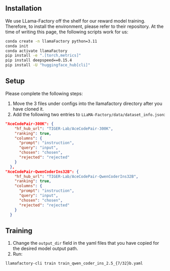 ## Installation

We use LLama-Factory off the shelf for our reward model training. Therefore, to install the environment, please refer to their repository. At the time of writing this page, the following scripts work for us:
```bash
conda create -n llamaFactory python=3.11
conda init
conda activate llamaFactory
pip install -e ".[torch,metrics]"
pip install deepspeed==0.15.4
pip install -U "huggingface_hub[cli]"
```

## Setup
Please complete the following steps:
1. Move the 3 files under configs into the llamafactory directory after you have cloned it.
2. Add the following two entries to `LLaMA-Factory/data/dataset_info.json`:
```json
"AceCodePair-300K": {
    "hf_hub_url": "TIGER-Lab/AceCodePair-300K",
    "ranking": true,
    "columns": {
      "prompt": "instruction",
      "query": "input",
      "chosen": "chosen",
      "rejected": "rejected"
    }
  },
"AceCodePair-QwenCoderIns32B": {
    "hf_hub_url": "TIGER-Lab/AceCodePair-QwenCoderIns32B",
    "ranking": true,
    "columns": {
      "prompt": "instruction",
      "query": "input",
      "chosen": "chosen",
      "rejected": "rejected"
    }
  }
```

## Training
1. Change the `output_dir` field in the yaml files that you have copied for the desired model output path.
2. Run:
```bash
llamafactory-cli train train_qwen_coder_ins_2.5_{7/32}b.yaml
```
